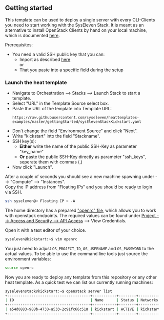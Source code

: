 ## Getting started 

This template can be used to deploy a single server with every CLI-Clients you need to start working with the SysEleven Stack. It is meant as an alternative to install OpenStack Clients by hand on 
your local machine, which is documented [here](https://doc.syselevenstack.com/en/tutorials/openstack-cli/).

Prerequisites:  
- You need a valid SSH public key that you can:  
  - Import as described [here](https://doc.syselevenstack.com/en/tutorials/firststeps/)  
  or  
  - That you paste into a specific field during the setup


### Launch the heat template

- Navigate to Orchestration --> Stacks --> Launch Stack to start a template.
- Select "URL" in the Template Source select box.
- Paste the URL of the template into Template URL:  
  ```text
  https://raw.githubusercontent.com/syseleven/heattemplates-examples/master/gettingStarted/sysElevenStackKickstart.yaml
  ```
- Don't change the field "Environment Source" and click "Next".
- Write "kickstart" into the field "Stackname".
- SSH key(s):  
  - **Either** write the name of the public SSH-Key as parameter "key_name"  
  - **Or** paste the public SSH-Key directly as parameter "ssh_keys", seperate them with commas (,)
- Now click "Launch".

After a couple of seconds you should see a new machine spawning under --> "Compute" --> "Instances".  
Copy the IP address from "Floating IPs" and you should be ready to login via SSH.

```bash
ssh syseleven@< Floating IP > -A
```

The home directory has a prepared ["openrc" file](https://doc.syselevenstack.com/en/tutorials/api-access/#setting-up-the-environment-variables), 
which allows you to work with openstack endpoints. The required values can be found under [Project --> Access and Security --> API Access](https://dashboard.cloud.syseleven.net/horizon/project/access_and_security/?tab=access_security_tabs__api_access_tab) --> View Credentials.

Open it with a text editor of your choice.

```bash
syseleven@kickstart:~$ vim openrc
```

You just need to adjust `OS_PROJECT_ID`, `OS_USERNAME` and `OS_PASSWORD` to the actual values.
To be able to use the command line tools just source the environment variables:

```bash
source openrc
```

Now you are ready to deploy any template from this repository or any other heat template.
As a quick test we can list our currently running machines:

```bash
syselevenstack@kickstart:~$ openstack server list
+--------------------------------------+-----------+--------+--------------------------------------------+
| ID                                   | Name      | Status | Networks                                   |
+--------------------------------------+-----------+--------+--------------------------------------------+
| a54d0883-988b-4730-a533-2c91fc66c518 | kickstart | ACTIVE | kickstart-net=10.0.0.10, < Floating IP >   |
+--------------------------------------+-----------+--------+--------------------------------------------+
```

